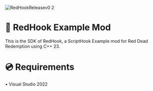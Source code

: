 ![RedHookReleasev0 2](https://github.com/user-attachments/assets/c9247011-ab6a-4c63-92b4-f77f7b8d717b)

# 🐴 RedHook Example Mod

This is the SDK of RedHook, a ScriptHook Example mod for Red Dead Redemption using C++ 23.

# 💿 Requirements
• Visual Studio 2022
